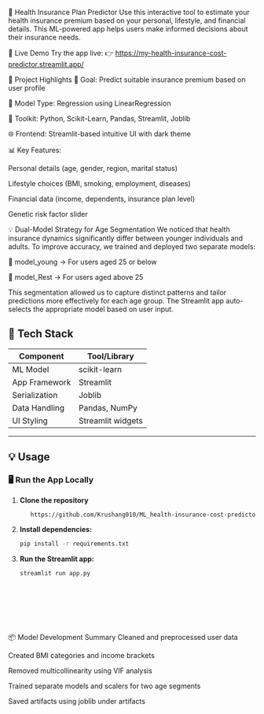 🏥 Health Insurance Plan Predictor
Use this interactive tool to estimate your health insurance premium based on your personal, lifestyle, and financial details. This ML-powered app helps users make informed decisions about their insurance needs.

🔗 Live Demo Try the app live: 
👉 https://my-health-insurance-cost-predictor.streamlit.app/

📌 Project Highlights
🎯 Goal: Predict suitable insurance premium based on user profile

🧠 Model Type: Regression using LinearRegression

🧪 Toolkit: Python, Scikit-Learn, Pandas, Streamlit, Joblib

🌐 Frontend: Streamlit-based intuitive UI with dark theme

📊 Key Features:

Personal details (age, gender, region, marital status)

Lifestyle choices (BMI, smoking, employment, diseases)

Financial data (income, dependents, insurance plan level)

Genetic risk factor slider

💡 Dual-Model Strategy for Age Segmentation
We noticed that health insurance dynamics significantly differ between younger individuals and adults. To improve accuracy, we trained and deployed two separate models:

🔹 model_young → For users aged 25 or below

🔸 model_Rest → For users aged above 25

This segmentation allowed us to capture distinct patterns and tailor predictions more effectively for each age group. The Streamlit app auto-selects the appropriate model based on user input.


## 🧰 Tech Stack

| Component       | Tool/Library        |
|----------------|---------------------|
| ML Model       | scikit-learn        |
| App Framework  | Streamlit           |
| Serialization  | Joblib              |
| Data Handling  | Pandas, NumPy       |
| UI Styling     | Streamlit widgets   |

---


## 💡 Usage

### 🖥️ Run the App Locally

1. **Clone the repository**
   ```bash
      https://github.com/Krushang010/ML_health-insurance-cost-predictor.git

   
2. **Install dependencies:**
   ```bash
   pip install -r requirements.txt


3. **Run the Streamlit app:**
   ```bash
   streamlit run app.py









📦 Model Development Summary
Cleaned and preprocessed user data

Created BMI categories and income brackets

Removed multicollinearity using VIF analysis

Trained separate models and scalers for two age segments

Saved artifacts using joblib under artifacts
